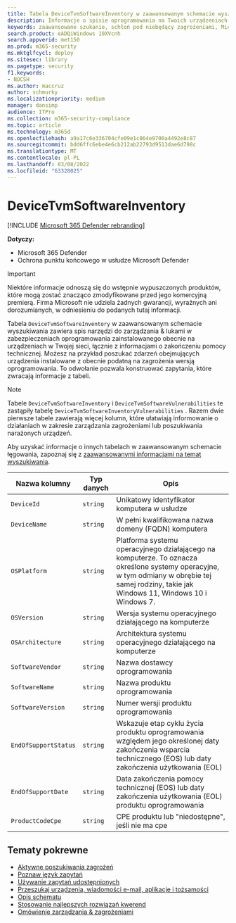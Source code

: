 ```yaml
---
title: Tabela DeviceTvmSoftwareInventory w zaawansowanym schemacie wyszukiwania
description: Informacje o spisie oprogramowania na Twoich urządzeniach w tabeli DeviceTvmSoftwareInventory zaawansowanego schematu wyszukiwania.
keywords: zaawansowane szukanie, schłoń pod niebędący zagrożeniami, Microsoft 365 Defender, microsoft 365, m365, wyszukiwanie, zapytanie, telemetria, informacje o schemacie, kusto, tabela, kolumna, typ danych, opis, zagrożenie & zarządzanie lukami w zabezpieczeniach, TVM, zarządzanie urządzeniami, oprogramowanie, zapasy, luki w zabezpieczeniach, identyfikator CVE, system operacyjny DeviceTvmSoftwareInventoryVulnerabilities
search.product: eADQiWindows 10XVcnh
search.appverid: met150
ms.prod: m365-security
ms.mktglfcycl: deploy
ms.sitesec: library
ms.pagetype: security
f1.keywords:
- NOCSH
ms.author: maccruz
author: schmurky
ms.localizationpriority: medium
manager: dansimp
audience: ITPro
ms.collection: m365-security-compliance
ms.topic: article
ms.technology: m365d
ms.openlocfilehash: a9a17c6e336704cfe09e1c864e9700a4492e8c87
ms.sourcegitcommit: bdd6ffc6ebe4e6cb212ab22793d9513dae6d798c
ms.translationtype: MT
ms.contentlocale: pl-PL
ms.lasthandoff: 03/08/2022
ms.locfileid: "63328025"
---
```

# <a name="devicetvmsoftwareinventory"></a>DeviceTvmSoftwareInventory

[!INCLUDE [Microsoft 365 Defender rebranding](../includes/microsoft-defender.md)]


**Dotyczy:**
- Microsoft 365 Defender
- Ochrona punktu końcowego w usłudze Microsoft Defender

>[!IMPORTANT]
> Niektóre informacje odnoszą się do wstępnie wypuszczonych produktów, które mogą zostać znacząco zmodyfikowane przed jego komercyjną premierą. Firma Microsoft nie udziela żadnych gwarancji, wyraźnych ani dorozumianych, w odniesieniu do podanych tutaj informacji.


Tabela `DeviceTvmSoftwareInventory` w zaawansowanym schemacie wyszukiwania zawiera spis narzędzi [](/windows/security/threat-protection/microsoft-defender-atp/next-gen-threat-and-vuln-mgt) do zarządzania & lukami w zabezpieczeniach oprogramowania zainstalowanego obecnie na urządzeniach w Twojej sieci, łącznie z informacjami o zakończeniu pomocy technicznej. Możesz na przykład poszukać zdarzeń obejmujących urządzenia instalowane z obecnie podatną na zagrożenia wersją oprogramowania. To odwołanie pozwala konstruować zapytania, które zwracają informacje z tabeli.

>[!NOTE]
> Tabele `DeviceTvmSoftwareInventory` i `DeviceTvmSoftwareVulnerabilities` te zastąpiły tabelę `DeviceTvmSoftwareInventoryVulnerabilities` . Razem dwie pierwsze tabele zawierają więcej kolumn, które ułatwiają informowanie o działaniach w zakresie zarządzania zagrożeniami lub poszukiwania narażonych urządzeń.

Aby uzyskać informacje o innych tabelach w zaawansowanym schemacie łęgowania, zapoznaj się z [zaawansowanymi informacjami na temat wyszukiwania](advanced-hunting-schema-tables.md).

| Nazwa kolumny | Typ danych | Opis |
|-------------|-----------|-------------|
| `DeviceId` | `string` | Unikatowy identyfikator komputera w usłudze |
| `DeviceName` | `string` | W pełni kwalifikowana nazwa domeny (FQDN) komputera |
| `OSPlatform` | `string` | Platforma systemu operacyjnego działającego na komputerze. To oznacza określone systemy operacyjne, w tym odmiany w obrębie tej samej rodziny, takie jak Windows 11, Windows 10 i Windows 7. |
| `OSVersion` | `string` | Wersja systemu operacyjnego działającego na komputerze |
| `OSArchitecture` | `string` | Architektura systemu operacyjnego działającego na komputerze |
| `SoftwareVendor` | `string` | Nazwa dostawcy oprogramowania |
| `SoftwareName` | `string` | Nazwa produktu oprogramowania |
| `SoftwareVersion` | `string` | Numer wersji produktu oprogramowania |
| `EndOfSupportStatus` | `string` | Wskazuje etap cyklu życia produktu oprogramowania względem jego określonej daty zakończenia wsparcia technicznego (EOS) lub daty zakończenia użytkowania (EOL) |
| `EndOfSupportDate` | `string` | Data zakończenia pomocy technicznej (EOS) lub daty zakończenia użytkowania (EOL) produktu oprogramowania |
| `ProductCodeCpe` | `string` | CPE produktu lub "niedostępne", jeśli nie ma cpe |


## <a name="related-topics"></a>Tematy pokrewne

- [Aktywne poszukiwania zagrożeń](advanced-hunting-overview.md)
- [Poznaw język zapytań](advanced-hunting-query-language.md)
- [Używanie zapytań udostępnionych](advanced-hunting-shared-queries.md)
- [Przeszukaj urządzenia, wiadomości e-mail, aplikacje i tożsamości](advanced-hunting-query-emails-devices.md)
- [Opis schematu](advanced-hunting-schema-tables.md)
- [Stosowanie najlepszych rozwiązań kwerend](advanced-hunting-best-practices.md)
- [Omówienie zarządzania & zagrożeniami](/windows/security/threat-protection/microsoft-defender-atp/next-gen-threat-and-vuln-mgt)